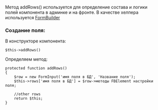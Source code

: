 Метод addRows() используется для определение состава и логики полей компонента в админке и на фронте. В качестве хелпера используется [FormBuilder](https://github.com/Fanamurov/larrock-core/wiki/FormBuilder)

### Создание поля:

В конструкторе компонента:
    
    $this->addRows()

Определяем метод:

    protected function addRows()
    {
        $row = new FormInput('имя поля в БД', 'Название поля');
        $this->rows['имя поля в БД'] = $row->методы FBElement настройки поля;

        //other rows
        return $this;
    }